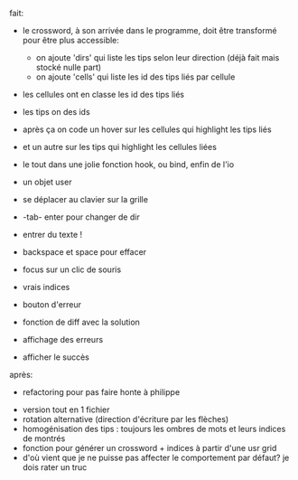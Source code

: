 fait:

+ le crossword, à son arrivée dans le programme, doit être transformé pour être
  plus accessible:
  + on ajoute 'dirs' qui liste les tips selon leur direction (déjà fait mais
    stocké nulle part)
  + on ajoute 'cells' qui liste les id des tips liés par cellule
+ les cellules ont en classe les id des tips liés
+ les tips on des ids

+ après ça on code un hover sur les cellules qui highlight les tips liés
+ et un autre sur les tips qui highlight les cellules liées
+ le tout dans une jolie fonction hook, ou bind, enfin de l'io

+ un objet user
+ se déplacer au clavier sur la grille
+ -tab- enter pour changer de dir
+ entrer du texte !
+ backspace et space pour effacer
+ focus sur un clic de souris
+ vrais indices

+ bouton d'erreur
+ fonction de diff avec la solution
+ affichage des erreurs

+ afficher le succès

après:

* refactoring pour pas faire honte à philippe
- version tout en 1 fichier
- rotation alternative (direction d'écriture par les flèches)
- homogénisation des tips : toujours les ombres de mots et leurs indices de
  montrés
- fonction pour générer un crossword + indices à partir d'une usr grid
- d'où vient que je ne puisse pas affecter le comportement par défaut? je dois
  rater un truc
